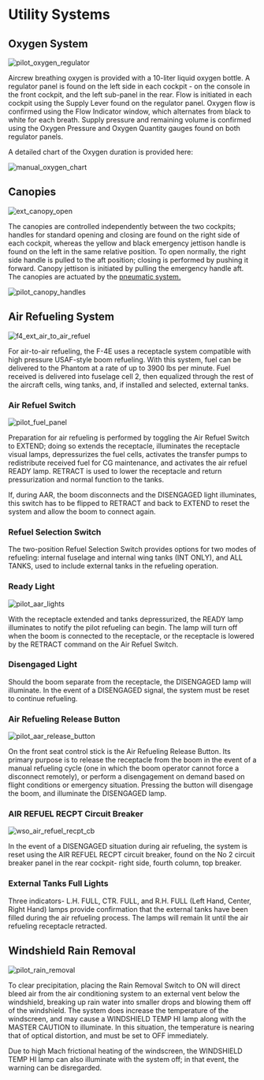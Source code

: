# Utility Systems

## Oxygen System

![pilot_oxygen_regulator](../img/pilot_oxygen_regulator.jpg)

Aircrew breathing oxygen is provided with a 10-liter liquid oxygen bottle. A
regulator panel is found on the left side in each cockpit - on the console in the
front cockpit, and the left sub-panel in the rear. Flow is initiated in each
cockpit using the Supply Lever found on the regulator panel. Oxygen flow is
confirmed using the Flow Indicator window, which alternates from black to white
for each breath. Supply pressure and remaining volume is confirmed using the
Oxygen Pressure and Oxygen Quantity gauges found on both regulator panels.

A detailed chart of the Oxygen duration is provided here:

![manual_oxygen_chart](../img/manual_oxygen_chart.jpg)

## Canopies

![ext_canopy_open](../img/ext_canopy_open.jpg)

The canopies are controlled independently between the two cockpits; handles for
standard opening and closing are found on the right side of each cockpit,
whereas the yellow and black emergency jettison handle is found on the left in
the same relative position. To open normally, the right side handle is pulled to
the aft position; closing is performed by pushing it forward. Canopy jettison is
initiated by pulling the emergency handle aft. The canopies are actuated by
the [pneumatic system.](./flight_controls/pneumatics.md)

![pilot_canopy_handles](../img/pilot_canopy_handle.jpg)

## Air Refueling System

![f4_ext_air_to_air_refuel](../img/ext_air_to_air_refuel.jpg)

For air-to-air refueling, the F-4E uses a receptacle system compatible with high
pressure USAF-style boom refueling. With this system, fuel can be delivered to
the Phantom at a rate of up to 3900 lbs per minute. Fuel received is delivered
into fuselage cell 2, then equalized through the rest of the aircraft cells,
wing tanks, and, if installed and selected, external tanks.

### Air Refuel Switch

![pilot_fuel_panel](../img/pilot_fuel_panel.jpg)

Preparation for air refueling is performed by toggling the Air Refuel Switch to
EXTEND; doing so extends the receptacle, illuminates the receptacle visual
lamps, depressurizes the fuel cells, activates the transfer pumps to
redistribute received fuel for CG maintenance, and activates the air refuel
READY lamp. RETRACT is used to lower the receptacle and return pressurization
and normal function to the tanks.

If, during AAR, the boom disconnects and the DISENGAGED light illuminates, this
switch has to be flipped to RETRACT and back to EXTEND to reset the system and
allow the boom to connect again.

### Refuel Selection Switch

The two-position Refuel Selection Switch provides options for two modes of
refueling: internal fuselage and internal wing tanks (INT ONLY), and ALL TANKS,
used to include external tanks in the refueling operation.

### Ready Light

![pilot_aar_lights](../img/pilot_aar_lights.jpg)

With the receptacle extended and tanks depressurized, the READY lamp illuminates
to notify the pilot refueling can begin. The lamp will turn off when the boom is
connected to the receptacle, or the receptacle is lowered by the RETRACT command
on the Air Refuel Switch.

### Disengaged Light

Should the boom separate from the receptacle, the DISENGAGED lamp will
illuminate. In the event of a DISENGAGED signal, the system must be reset to
continue refueling.

### Air Refueling Release Button

![pilot_aar_release_button](../img/pilot_aar_release_switch.jpg)

On the front seat control stick is the Air Refueling Release Button. Its primary
purpose is to release the receptacle from the boom in the event of a manual
refueling cycle (one in which the boom operator cannot force a disconnect
remotely), or perform a disengagement on demand based on flight conditions or
emergency situation. Pressing the button will disengage the boom, and illuminate
the DISENGAGED lamp.

### AIR REFUEL RECPT Circuit Breaker

![wso_air_refuel_recpt_cb](../img/wso_air_refuel_recpt_cb.jpg)

In the event of a DISENGAGED situation during air refueling, the system is reset
using the AIR REFUEL RECPT circuit breaker, found on the No 2 circuit breaker
panel in the rear cockpit- right side, fourth column, top breaker.

### External Tanks Full Lights

Three indicators- L.H. FULL, CTR. FULL, and R.H. FULL (Left Hand, Center, Right
Hand) lamps provide confirmation that the external tanks have been filled during
the air refueling process. The lamps will remain lit until the air refueling
receptacle retracted.

## Windshield Rain Removal

![pilot_rain_removal](../img/pilot_rain_removal.jpg)

To clear precipitation, placing the Rain Removal Switch to ON will direct bleed
air from the air conditioning system to an external vent below the windshield,
breaking up rain water into smaller drops and blowing them off of the
windshield. The system does increase the temperature of the windscreen, and may
cause a WINDSHIELD TEMP HI lamp along with the MASTER CAUTION to illuminate. In
this situation, the temperature is nearing that of optical distortion, and must
be set to OFF immediately.

Due to high Mach frictional heating of the windscreen, the WINDSHIELD TEMP HI
lamp can also illuminate with the system off; in that event, the warning can be
disregarded.
